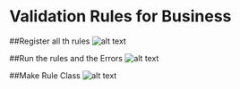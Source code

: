 # Validation Rules for Business

##Register all th rules
![alt text](https://raw.githubusercontent.com/bteixeira691/RabbitMQ/master/ValidationBusinessRulesImg/Photo1.PNG)

##Run the rules and the Errors
![alt text](https://raw.githubusercontent.com/bteixeira691/RabbitMQ/master/ValidationBusinessRulesImg/Photo2.PNG)

##Make Rule Class
![alt text](https://raw.githubusercontent.com/bteixeira691/RabbitMQ/master/ValidationBusinessRulesImg/Photo3.PNG)
